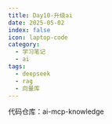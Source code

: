 ```yaml
---
title: Day10-升级ai
date: 2025-05-02
index: false
icon: laptop-code
category:
  - 学习笔记
  - ai
tags:
  - deepseek
  - rag
  - 向量库
---
```


代码仓库：ai-mcp-knowledge

